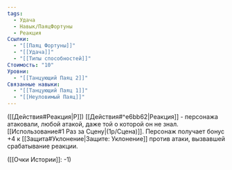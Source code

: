 ```yaml
---
tags:
  - Удача
  - Навык/ПаяцФортуны
  - Реакция
Ссылки:
  - "[[Паяц Фортуны]]"
  - "[[Удача]]"
  - "[[Типы способностей]]"
Стоимость: "10"
Уровни:
  - "[[Танцующий Паяц 2]]"
Связанные навыки:
  - "[[Танцующий Паяц 1]]"
  - "[[Неуловимый Паяц]]"
---
```

([[Действия#Реакция|Р]]) [[Действия#^e6bb62|Реакция]] - персонажа атаковали, любой атакой, даже той о которой он не знал. [[Использование#1 Раз за Сцену|(1р/Сцена)]]. Персонаж получает бонус +4 к [[Защита#Уклонение|Защите: Уклонение]] против атаки, вызвавшей срабатывание реакции. 

([[Очки Истории]]: -1)